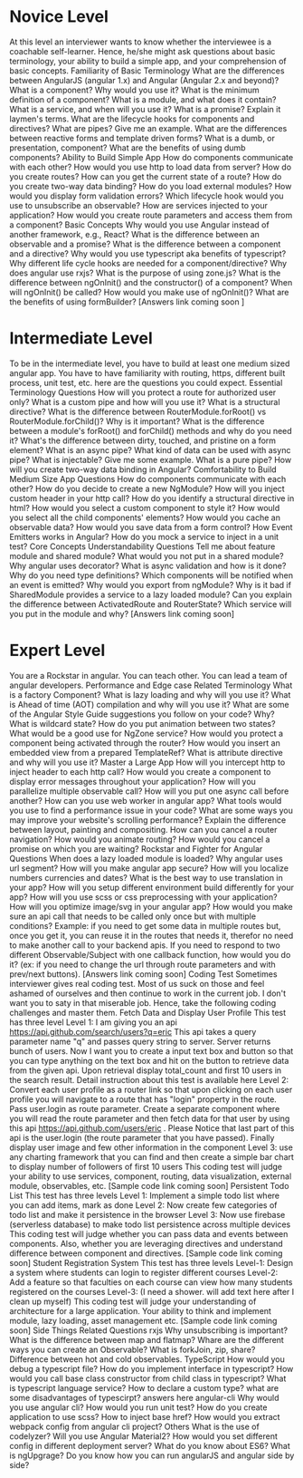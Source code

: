 

# Novice Level
At this level an interviewer wants to know whether the interviewee is a coachable self-learner. Hence, he/she might ask questions about basic terminology, your ability to build a simple app, and your comprehension of basic concepts.
Familiarity of Basic Terminology
What are the differences between AngularJS (angular 1.x) and Angular (Angular 2.x and beyond)?
What is a component? Why would you use it?
What is the minimum definition of a component?
What is a module, and what does it contain?
What is a service, and when will you use it?
What is a promise? Explain it laymen's terms.
What are the lifecycle hooks for components and directives?
What are pipes? Give me an example.
What are the differences between reactive forms and template driven forms?
What is a dumb, or presentation, component? What are the benefits of using dumb components?
Ability to Build Simple App
How do components communicate with each other?
How would you use http to load data from server?
How do you create routes?
How can you get the current state of a route?
How do you create two-way data binding?
How do you load external modules?
How would you display form validation errors?
Which lifecycle hook would you use to unsubscribe an observable?
How are services injected to your application?
How would you create route parameters and access them from a component?
Basic Concepts
Why would you use Angular instead of another framework, e.g., React?
What is the difference between an observable and a promise?
What is the difference between a component and a directive?
Why would you use typescript aka benefits of typescript?
Why different life cycle hooks are needed for a component/directive?
Why does angular use rxjs?
What is the purpose of using zone.js?
What is the difference between ngOnInit() and the constructor() of a component?
When will ngOnInit() be called? How would you make use of ngOnInit()?
What are the benefits of using formBuilder?
[Answers link coming soon ]

# Intermediate Level
To be in the intermediate level, you have to build at least one medium sized angular app. You have to have familiarity with routing, https, different built process, unit test, etc. here are the questions you could expect.
Essential Terminology Questions
How will you protect a route for authorized user only?
What is a custom pipe and how will you use it?
What is a structural directive?
What is the difference between RouterModule.forRoot() vs RouterModule.forChild()? Why is it important?
What is the difference between a module's forRoot() and forChild() methods and why do you need it?
What's the difference between dirty, touched, and pristine on a form element?
What is an async pipe? What kind of data can be used with async pipe?
What is injectable? Give me some example.
What is a pure pipe?
How will you create two-way data binding in Angular?
Comfortability to Build Medium Size App Questions
How do components communicate with each other?
How do you decide to create a new NgModule?
How will you inject custom header in your http call?
How do you identify a structural directive in html?
How would you select a custom component to style it?
How would you select all the child components' elements?
How would you cache an observable data?
How would you save data from a form control?
How Event Emitters works in Angular?
How do you mock a service to inject in a unit test?
Core Concepts Understandability Questions
Tell me about feature module and shared module?
What would you not put in a shared module?
Why angular uses decorator?
What is async validation and how is it done?
Why do you need type definitions?
Which components will be notified when an event is emitted?
Why would you export from ngModule?
Why is it bad if SharedModule provides a service to a lazy loaded module?
Can you explain the difference between ActivatedRoute and RouterState?
Which service will you put in the module and why?
[Answers link coming soon]
#  Expert Level
You are a Rockstar in angular. You can teach other. You can lead a team of angular developers.
Performance and Edge case Related Terminology
What is a factory Component?
What is lazy loading and why will you use it?
What is Ahead of time (AOT) compilation and why will you use it?
What are some of the Angular Style Guide suggestions you follow on your code? Why?
What is wildcard state?
How do you put animation between two states?
What would be a good use for NgZone service?
How would you protect a component being activated through the router?
How would you insert an embedded view from a prepared TemplateRef?
What is attribute directive and why will you use it?
Master a Large App
How will you intercept http to inject header to each http call?
How would you create a component to display error messages throughout your application?
How will you parallelize multiple observable call?
How will you put one async call before another?
How can you use web worker in angular app?
What tools would you use to find a performance issue in your code?
What are some ways you may improve your website's scrolling performance?
Explain the difference between layout, painting and compositing.
How can you cancel a router navigation?
How would you animate routing?
How would you cancel a promise on which you are waiting?
Rockstar and Fighter for Angular Questions
When does a lazy loaded module is loaded?
Why angular uses url segment?
How will you make angular app secure?
How will you localize numbers currencies and dates?
What is the best way to use translation in your app?
How will you setup different environment build differently for your app?
How will you use scss or css preprocessing with your application?
How will you optimize image/svg in your angular app?
How would you make sure an api call that needs to be called only once but with multiple conditions? Example: if you need to get some data in multiple routes but, once you get it, you can reuse it in the routes that needs it, therefor no need to make another call to your backend apis.
If you need to respond to two different Observable/Subject with one callback function, how would you do it? (ex: if you need to change the url through route parameters and with prev/next buttons).
[Answers link coming soon]
Coding Test
Sometimes interviewer gives real coding test. Most of us suck on those and feel ashamed of ourselves and then continue to work in the current job. I don't want you to saty in that miserable job. Hence, take the following coding challenges and master them.
Fetch Data and Display User Profile
This test has three level
Level 1: I am giving you an api https://api.github.com/search/users?q=eric This api takes a query parameter name "q" and passes query string to server. Server returns bunch of users. Now I want you to create a input text box and button so that you can type anything on the text box and hit on the button to retrieve data from the given api. Upon retrieval display total_count and first 10 users in the search result. Detail instruction about this test is available here
Level 2: Convert each user profile as a router link so that upon clicking on each user profile you will navigate to a route that has "login" property in the route. Pass user.login as route parameter. Create a separate component where you will read the route parameter and then fetch data for that user by using this api https://api.github.com/users/eric . Please Notice that last part of this api is the user.login (the route parameter that you have passed). Finally display user image and few other information in the component
Level 3: use any charting framework that you can find and then create a simple bar chart to display number of followers of first 10 users
This coding test will judge your ability to use services, component, routing, data visualization, external module, observables, etc.
[Sample code link coming soon]
Persistent Todo List
This test has three levels
Level 1: Implement a simple todo list where you can add items, mark as done
Level 2: Now create few categories of todo list and make it persistence in the browser
Level 3: Now use firebase (serverless database) to make todo list persistence across multiple devices
This coding test will judge whether you can pass data and events between components. Also, whether you are leveraging directives and understand difference between component and directives.
[Sample code link coming soon]
Student Registration System
This test has three levels
Level-1: Design a system where students can login to register different courses
Level-2: Add a feature so that faculties on each course can view how many students registered on the courses
Level-3: (I need a shower. will add text here after I clean up myself)
This coding test will judge your understanding of architecture for a large application. Your ability to think and implement module, lazy loading, asset management etc.
[Sample code link coming soon]
Side Things Related Questions
rxjs
Why unsubscribing is important?
What is the difference between map and flatmap?
Whare are the different ways you can create an Observable?
What is forkJoin, zip, share?
Difference between hot and cold observables.
TypeScript
How would you debug a typescript file?
How do you implement interface in typescript?
How would you call base class constructor from child class in typescript?
What is typescript language service?
How to declare a custom type?
what are some disadvantages of typescirpt? answers here
angular-cli
Why would you use angular cli?
How would you run unit test?
How do you create application to use scss?
How to inject base href?
How would you extract webpack config from angular cli project?
Others
What is the use of codelyzer?
Will you use Angular Material2?
How would you set different config in different deployment server?
What do you know about ES6?
What is ngUpgrage? Do you know how you can run angularJS and angular side by side?
